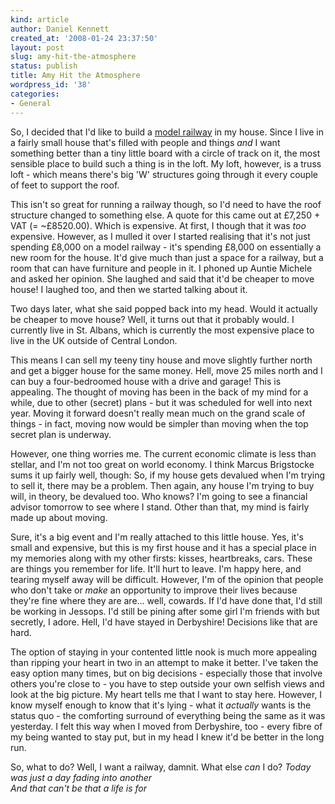 ```yaml
---
kind: article
author: Daniel Kennett
created_at: '2008-01-24 23:37:50'
layout: post
slug: amy-hit-the-atmosphere
status: publish
title: Amy Hit the Atmosphere
wordpress_id: '38'
categories:
- General
---
```


So, I decided that I'd like to build a [model railway](/blog/2008/01/unavoidable-regression/) in my house. Since I live in a
fairly small house that's filled with people and things *and* I want
something better than a tiny little board with a circle of track on it,
the most sensible place to build such a thing is in the loft. My loft,
however, is a truss loft - which means there's big 'W' structures going
through it every couple of feet to support the roof.

This isn't so great
for running a railway though, so I'd need to have the roof structure
changed to something else. A quote for this came out at £7,250 + VAT (=
\~£8520.00). Which is expensive. At first, I though that it was *too*
expensive. However, as I mulled it over I started realising that it's
not just spending £8,000 on a model railway - it's spending £8,000 on
essentially a new room for the house. It'd give much than just a space
for a railway, but a room that can have furniture and people in it. I
phoned up Auntie Michele and asked her opinion. She laughed and said
that it'd be cheaper to move house! I laughed too, and then we started
talking about it.

Two days later, what she said popped back into my
head. Would it actually be cheaper to move house? Well, it turns out
that it probably would. I currently live in St. Albans, which is
currently the most expensive place to live in the UK outside of Central
London.

This means I can sell my teeny tiny house and move slightly further
north and get a bigger house for the same money. Hell, move 25 miles
north and I can buy a four-bedroomed house with a drive and garage! This
is appealing. The thought of moving has been in the back of my mind for
a while, due to other (secret) plans - but it was scheduled for well
into next year. Moving it forward doesn't really mean much on the grand
scale of things - in fact, moving now would be simpler than moving when
the top secret plan is underway.

However, one thing worries me. The
current economic climate is less than stellar, and I'm not
too great on world economy. I think Marcus Brigstocke sums it up fairly
well, though: So, if my house gets devalued when I'm trying to sell it,
there may be a problem. Then again, any house I'm trying to buy will, in
theory, be devalued too. Who knows? I'm going to see a financial advisor
tomorrow to see where I stand. Other than that, my mind is fairly made
up about moving. 

Sure, it's a big event and I'm really attached to this
little house. Yes, it's small and expensive, but this is my first house
and it has a special place in my memories along with my other firsts:
kisses, heartbreaks, cars. These are things you remember for life. It'll
hurt to leave. I'm happy here, and tearing myself away will be
difficult. However, I'm of the opinion that people who don't take or
*make* an opportunity to improve their lives because they're fine where
they are are... well, cowards. If I'd have done that, I'd still be
working in Jessops. I'd still be pining after some girl I'm friends with
but secretly, I adore. Hell, I'd have stayed in Derbyshire! Decisions
like that are hard. 

The option of staying in your contented little nook
is much more appealing than ripping your heart in two in an attempt to
make it better. I've taken the easy option many times, but on big
decisions - especially those that involve others you're close to - you
have to step outside your own selfish views and look at the big picture.
My heart tells me that I want to stay here. However, I know myself
enough to know that it's lying - what it *actually* wants is the status
quo - the comforting surround of everything being the same as it was
yesterday. I felt this way when I moved from Derbyshire, too - every
fibre of my being wanted to stay put, but in my head I knew it'd be
better in the long run. 

So, what to do? Well, I want a railway, damnit.
What else *can* I do? *Today was just a day fading into another \
 And that can't be that a life is for*
